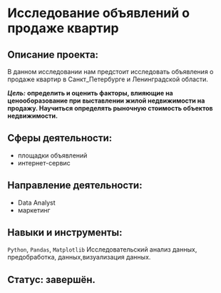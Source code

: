 # Исследование объявлений о продаже квартир
## Описание проекта:

В данном исследовании нам предстоит исследовать объявления о продаже квартир в Санкт_Петербурге и Ленинградской области.

***Цель:*** **определить и оценить факторы, влияющие на ценооборазование при выставлении жилой недвижимости на продажу. Научиться определять рыночную стоимость объектов недвижимости.**

## Сферы деятельности:
- площадки объявлений
- интернет-сервис
## Направление деятельности:
- Data Analyst
- маркетинг
## Навыки и инструменты:
`Python`, `Pandas`, `Matplotlib` Исследовательский анализ данных, предобработка, данных,визуализация данных.
## Статус: завершён.